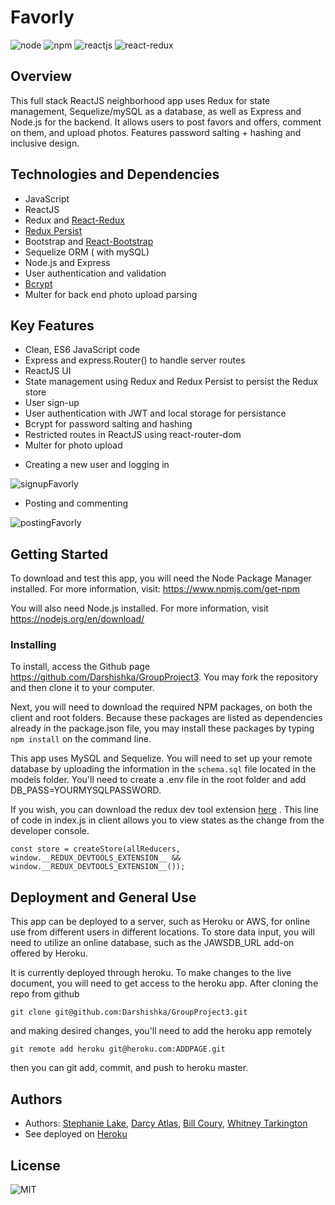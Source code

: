 # Favorly
![node](https://img.shields.io/node/v/express) ![npm](https://img.shields.io/npm/v/express) ![reactjs](https://img.shields.io/badge/ReactJS-v16.12.0-green) ![react-redux](https://img.shields.io/badge/react--redux-v7.1.3-green)

## Overview
This full stack ReactJS neighborhood app uses Redux for state management, Sequelize/mySQL as a database, as well as Express and Node.js for the backend. It allows users to post favors and offers, comment on them, and upload photos. Features password salting + hashing and inclusive design.

## Technologies and Dependencies
- JavaScript
- ReactJS
- Redux and [React-Redux](https://www.npmjs.com/package/bcrypt)
- [Redux Persist](https://www.npmjs.com/package/redux-persist) 
- Bootstrap and [React-Bootstrap](https://www.npmjs.com/package/react-bootstrap)
- Sequelize ORM ( with mySQL)
- Node.js and Express
- User authentication and validation
- [Bcrypt](https://www.npmjs.com/package/bcrypt)
- Multer for back end photo upload parsing

## Key Features

- Clean, ES6 JavaScript code
- Express and express.Router() to handle server routes
- ReactJS UI 
- State management using Redux and Redux Persist to persist the Redux store
- User sign-up
- User authentication with JWT and local storage for persistance 
- Bcrypt for password salting and hashing
- Restricted routes in ReactJS using react-router-dom
- Multer for photo upload

* Creating a new user and logging in

![signupFavorly](https://user-images.githubusercontent.com/42453320/72670753-33adfd00-39f6-11ea-9069-9c435b4833b8.gif)

* Posting and commenting

![postingFavorly](https://user-images.githubusercontent.com/42453320/72670773-6a841300-39f6-11ea-8530-e0021cb8e239.gif)


## Getting Started

To download and test this app, you will need the Node Package Manager installed.  For more information, visit: <https://www.npmjs.com/get-npm>

You will also need Node.js installed.  For more information, visit <https://nodejs.org/en/download/>

### Installing

To install, access the Github page <https://github.com/Darshishka/GroupProject3>.  You may fork the repository and then clone it to your computer.  

Next, you will need to download the required NPM packages, on both the client and root folders. Because these packages are listed as dependencies already in the package.json file, you may install these packages by typing `npm install` on the command line. 

This app uses MySQL and Sequelize. You will need to set up your remote database by uploading the information in the `schema.sql` file located in the models folder. You'll need to create a .env file in the root folder and add DB_PASS=YOURMYSQLPASSWORD.

If you wish, you can download the redux dev tool extension [here](https://chrome.google.com/webstore/detail/redux-devtools/lmhkpmbekcpmknklioeibfkpmmfibljd?hl=en) . This line of code in index.js in client allows you to view states as the change from the developer console. 

``` 
const store = createStore(allReducers, window.__REDUX_DEVTOOLS_EXTENSION__ && window.__REDUX_DEVTOOLS_EXTENSION__());

```

## Deployment and General Use
This app can be deployed to a server, such as Heroku or AWS, for online use from different users in different locations. To store data input, you will need to utilize an online database, such as the JAWSDB_URL add-on offered by Heroku.

It is currently deployed through heroku. To make changes to the live document, you will need to get access to the heroku app. After cloning the repo from github

``` 
git clone git@github.com:Darshishka/GroupProject3.git

```
and making desired changes, you'll need to add the heroku app remotely

```
git remote add heroku git@heroku.com:ADDPAGE.git

```
then you can git add, commit, and push to heroku master.

## Authors

* Authors: [Stephanie Lake](https://github.com/sjconst), [Darcy Atlas](https://github.com/Darshishka), [Bill Coury](https://github.com/billcoury), [Whitney Tarkington](https://github.com/whittark)
* See deployed on [Heroku](https://whispering-gorge-32660.herokuapp.com/)

## License

![MIT](https://img.shields.io/bower/l/bootstrap)
